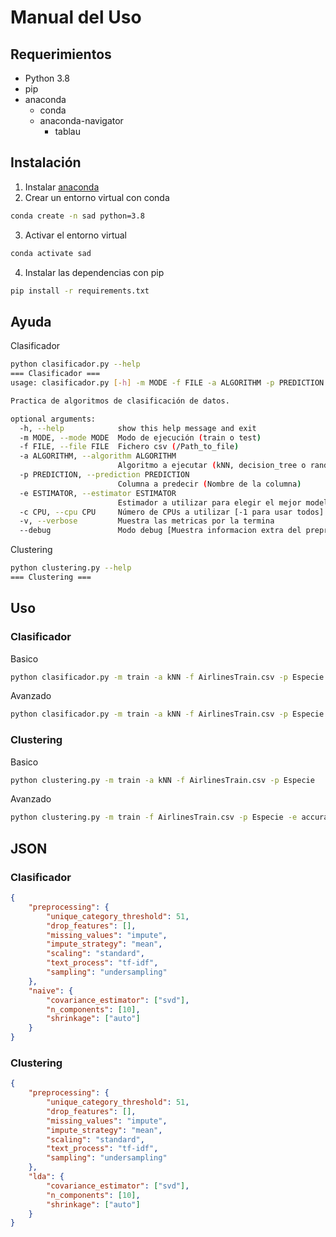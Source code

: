 <!-- markdownlint-disable MD024 -->
<!-- markdownlint-disable MD029 -->
# Manual del Uso

## Requerimientos

- Python 3.8
- pip
- anaconda
  - conda
  - anaconda-navigator
    - tablau

## Instalación

1. Instalar [anaconda](https://github.com/Xabierland/SAD/blob/main/INSTALACIONES/Instalacion.md#anaconda)
2. Crear un entorno virtual con conda

```bash
conda create -n sad python=3.8
```

3. Activar el entorno virtual

```bash
conda activate sad
```

4. Instalar las dependencias con pip

```bash
pip install -r requirements.txt
```

## Ayuda

Clasificador

```bash
python clasificador.py --help
=== Clasificador ===
usage: clasificador.py [-h] -m MODE -f FILE -a ALGORITHM -p PREDICTION [-e ESTIMATOR] [-c CPU] [-v] [--debug]

Practica de algoritmos de clasificación de datos.

optional arguments:
  -h, --help            show this help message and exit
  -m MODE, --mode MODE  Modo de ejecución (train o test)
  -f FILE, --file FILE  Fichero csv (/Path_to_file)
  -a ALGORITHM, --algorithm ALGORITHM
                        Algoritmo a ejecutar (kNN, decision_tree o random_forest)
  -p PREDICTION, --prediction PREDICTION
                        Columna a predecir (Nombre de la columna)
  -e ESTIMATOR, --estimator ESTIMATOR
                        Estimador a utilizar para elegir el mejor modelo https://scikit-learn.org/stable/modules/model_evaluation.html#scoring-parameter
  -c CPU, --cpu CPU     Número de CPUs a utilizar [-1 para usar todos]
  -v, --verbose         Muestra las metricas por la termina
  --debug               Modo debug [Muestra informacion extra del preprocesado y almacena el resultado del mismo en un .csv]
```

Clustering

```bash
python clustering.py --help
=== Clustering ===
```

## Uso

### Clasificador

Basico

```bash
python clasificador.py -m train -a kNN -f AirlinesTrain.csv -p Especie
```

Avanzado

```bash
python clasificador.py -m train -a kNN -f AirlinesTrain.csv -p Especie -e accuracy -c 4 -v --debug
```

### Clustering

Basico

```bash
python clustering.py -m train -a kNN -f AirlinesTrain.csv -p Especie
```

Avanzado

```bash
python clustering.py -m train -f AirlinesTrain.csv -p Especie -e accuracy -c 4 -v --debug
```

## JSON

### Clasificador

```json
{
    "preprocessing": {
        "unique_category_threshold": 51,
        "drop_features": [],
        "missing_values": "impute",
        "impute_strategy": "mean",
        "scaling": "standard",
        "text_process": "tf-idf",
        "sampling": "undersampling"
    },
    "naive": {
        "covariance_estimator": ["svd"],
        "n_components": [10],
        "shrinkage": ["auto"]
    }
}
```

### Clustering

```json
{
    "preprocessing": {
        "unique_category_threshold": 51,
        "drop_features": [],
        "missing_values": "impute",
        "impute_strategy": "mean",
        "scaling": "standard",
        "text_process": "tf-idf",
        "sampling": "undersampling"
    },
    "lda": {
        "covariance_estimator": ["svd"],
        "n_components": [10],
        "shrinkage": ["auto"]
    }
}
```
